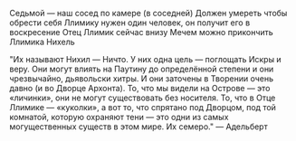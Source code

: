 Седьмой — наш сосед по камере (в соседней)
Должен умереть чтобы обрести себя
Ллимику нужен один человек, он получит его в воскресение
Отец Ллимик сейчас внизу
Мечем можно прикончить Ллимика
Нихель

"Их называют Нихил — Ничто. У них одна цель — поглощать Искры и веру. Они могут влиять на Паутину до определённой степени и они чрезвычайно, дьявольски хитры. И они заточены в Творении очень давно (и во Дворце Архонта). То, что мы видели на Острове — это «личинки», они не могут существовать без носителя. То, что в Отце Ллимике — «куколки», а вот то, что спрятано под Дворцом, под той комнатой, которую охраняют тени — это одни из самых могущественных существ в этом мире. Их семеро." — Адельберт
